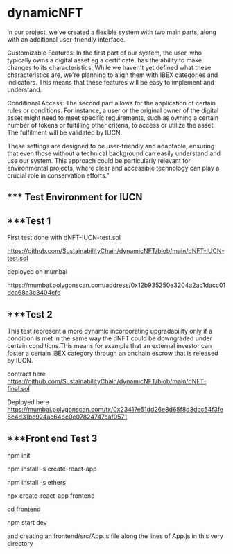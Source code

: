 # dynamicNFT

In our project, we've created a flexible system with two main parts, along with an additional user-friendly interface.

Customizable Features: In the first part of our system, the user, who typically owns a digital asset eg a certificate, has the ability to make changes to its characteristics. While we haven't yet defined what these characteristics are, we're planning to align them with IBEX categories and indicators. This means that these features will be easy to implement and understand.

Conditional Access: The second part allows for the application of certain rules or conditions. For instance, a user or the original owner of the digital asset might need to meet specific requirements, such as owning a certain number of tokens or fulfilling other criteria, to access or utilize the asset. The fulfilment will be validated by IUCN.

These settings are designed to be user-friendly and adaptable, ensuring that even those without a technical background can easily understand and use our system. This approach could be particularly relevant for environmental projects, where clear and accessible technology can play a crucial role in conservation efforts."



*** Test Environment for IUCN
----------------

***Test 1
----------------
First test done with dNFT-IUCN-test.sol

https://github.com/SustainabilityChain/dynamicNFT/blob/main/dNFT-IUCN-test.sol

deployed on mumbai

https://mumbai.polygonscan.com/address/0x12b935250e3204a2ac1dacc01dca68a3c3404cfd

***Test 2
----------------
This test represent a more dynamic incorporating upgradability only if a condition is met in the same way the dNFT could be downgraded under certain conditions.This means for example that an external investor can foster a certain IBEX category through an onchain escrow that is released by IUCN.

contract here https://github.com/SustainabilityChain/dynamicNFT/blob/main/dNFT-final.sol

Deployed here https://mumbai.polygonscan.com/tx/0x23417e51dd26e8d65f8d3dcc54f3fe6c4d31bc924ac64bc0e07824747caf0571

***Front end Test 3
----------------

npm init

npm install -s create-react-app

npm install -s ethers

npx create-react-app frontend

cd frontend

npm start dev


and creating an frontend/src/App.js file along the lines of App.js in this very directory



